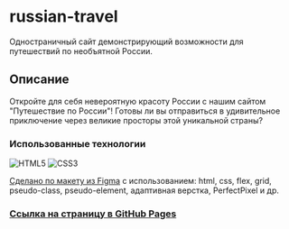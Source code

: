 # russian-travel

Одностраничный сайт демонстрирующий возможности для путешествий по необъятной России.

## Описание

Откройте для себя невероятную красоту России с нашим сайтом "Путешествие по России"! Готовы ли вы отправиться в удивительное приключение через великие просторы этой уникальной страны?

### Использованные технологии

![HTML5](https://img.shields.io/badge/html5-%23E34F26.svg?style=for-the-badge&logo=html5&logoColor=white)  ![CSS3](https://img.shields.io/badge/css3-%231572B6.svg?style=for-the-badge&logo=css3&logoColor=white)

[Сделано по макету из Figma](https://www.figma.com/file/5S2WSbEFL6awjVWJ0NWL8Q/Sprint-3_-Russia-_-desktop-mobile?node-id=28503%3A0 "https://www.figma.com/file/5S2WSbEFL6awjVWJ0NWL8Q/Sprint-3_-Russia-_-desktop-mobile?node-id=28503%3A0") с использованием:
html, css, flex, grid, pseudo-class, pseudo-element, адаптивная верстка, PerfectPixel и др.

### [Ссылка на страницу в GitHub Pages](https://yryryk.github.io/russian-travel/ "https://yryryk.github.io/russian-travel/")
